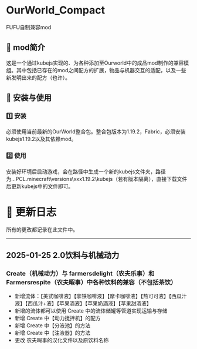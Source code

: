 # OurWorld_Compact
FUFU自制兼容mod

## 📌 mod简介
这是一个通过kubejs实现的、为各种添加至Ourworld中的成品mod制作的兼容模组。其中包括已存在的mod之间配方的扩展，物品与机器交互的适配，以及一些新发明出来的配方（也许）。

## 🔧 安装与使用
### 1️⃣ **安装**
必须使用当前最新的OurWorld整合包。整合包版本为1.19.2，Fabric，必须安装kubejs1.19.2以及其依赖mod。
### 2️⃣ **使用**
安装好环境后启动游戏，会在路径中生成一个新的kubejs文件夹，路径为...PCL\.minecraft\versions\xxx1.19.2\kubejs（若有版本隔离），直接下载文件后更新kubejs中的文件即可。

# 📝 更新日志

所有的更改都记录在此文件中。

---

## 2025-01-25 2.0饮料与机械动力
### Create（机械动力）与 farmersdelight（农夫乐事）和 Farmersrespite（农夫暇事）中各种饮料的兼容（不包括茶饮）
- 新增流体：【美式咖啡液】【拿铁咖啡液】【摩卡咖啡液】【热可可液】【西瓜汁液】【西瓜汁+液】【苹果酒液】【苹果奶酒液】【苹果甜酒液】
- 新增的流体都可以使用 Create 中的流体储罐等管道实现运输与存储
- 新增 Create 中【动力搅拌机】的配方
- 新增 Create 中【分液池】的方法
- 新增 Create 中【注液器】的方法
- 更改 农夫暇事的汉化文件以及原饮料名称
